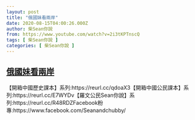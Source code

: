 ```yaml
---
layout: post
title: "俄國妹看兩岸"
date: 2020-08-15T04:00:26.000Z
author: 柴Sean你說
from: https://www.youtube.com/watch?v=2i3tKPTnscQ
tags: [ 柴Sean你說 ]
categories: [ 柴Sean你說 ]
---
```

<!--1597464026000-->
[俄國妹看兩岸](https://www.youtube.com/watch?v=2i3tKPTnscQ)
------

<div>
【開箱中國歷史課本】系列:https://reurl.cc/qdoaX3【開箱中國公民課本】系列:https://reurl.cc/E7WYDv【羅文公民Sean你說】系列:https://reurl.cc/R48RDZFacebook粉專:https://www.facebook.com/Seanandchubby/
</div>
